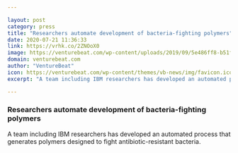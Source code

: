 ```yaml
---

layout: post
category: press
title: "Researchers automate development of bacteria-fighting polymers"
date: 2020-07-21 11:36:33
link: https://vrhk.co/2ZNOoX0
image: https://venturebeat.com/wp-content/uploads/2019/09/5e486ff8-b51f-4396-9568-06fa29fec85c-e1573767177142.png?w=1200&strip=all
domain: venturebeat.com
author: "VentureBeat"
icon: https://venturebeat.com/wp-content/themes/vb-news/img/favicon.ico
excerpt: "A team including IBM researchers has developed an automated process that generates polymers designed to fight antibiotic-resistant bacteria."

---
```


### Researchers automate development of bacteria-fighting polymers

A team including IBM researchers has developed an automated process that generates polymers designed to fight antibiotic-resistant bacteria.